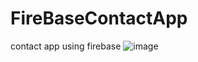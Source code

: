 # FireBaseContactApp
contact app using firebase
![image](https://github.com/snehagaikwad18/FireBaseContactApp/assets/145195321/a58c2dae-4957-4e8d-be31-77ab7972069e)
